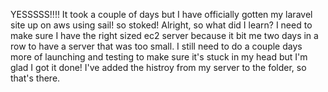 YESSSSS!!!!
It took a couple of days but I have officially gotten my laravel site up on aws
using sail! so stoked!
Alright, so what did I learn? I need to make sure I have the right sized ec2
server because it bit me two days in a row to have a server that was too small.
I still need to do a couple days more of launching and testing to make sure it's
stuck in my head but I'm glad I got it done! I've added the histroy from my
server to the folder, so that's there.
